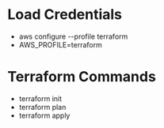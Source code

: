 # Load Credentials

- aws configure --profile terraform
- AWS_PROFILE=terraform

# Terraform Commands

- terraform init
- terraform plan
- terraform apply
